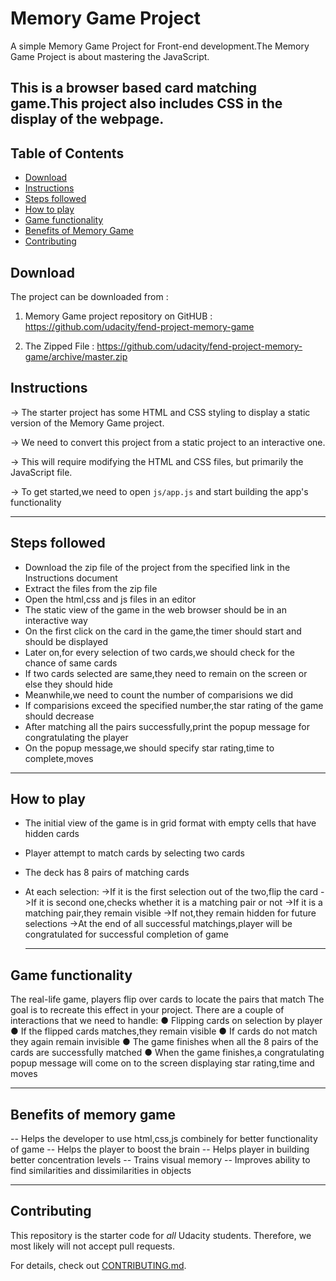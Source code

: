 # Memory Game Project

A simple Memory Game Project for Front-end development.The Memory Game Project is about mastering the JavaScript.

## This is a browser based card matching game.This project also includes CSS in the display of the webpage.

## Table of Contents

-   [Download](#download)
-   [Instructions](#instructions)
-   [Steps followed](#steps-followed)
-   [How to play](#how-to-play)
-   [Game functionality](#game-functionality)
-   [Benefits of Memory Game](#benefits-of-memory-game)
-   [Contributing](#contributing)

## Download

The project can be downloaded from :

1.  Memory Game project repository on GitHUB : <https://github.com/udacity/fend-project-memory-game>

2.  The Zipped File : <https://github.com/udacity/fend-project-memory-game/archive/master.zip>

## Instructions

\-> The starter project has some HTML and CSS styling to display a static version of the Memory Game project.

\-> We need to convert this project from a static project to an interactive one.

\-> This will require modifying the HTML and CSS files, but primarily the JavaScript file.

\-> To get started,we need to open `js/app.js` and start building the app's functionality

* * *

## Steps followed

-   Download the zip file of the project from the specified link in the Instructions document
-   Extract the files from the zip file
-   Open the html,css and js files in an editor
-   The static view of the game in the web browser should be in an interactive way
-   On the first click on the card in the game,the timer should start and should be displayed
-   Later on,for every selection of two cards,we should check for the chance of same cards
-   If two cards selected are same,they need to remain on the screen or else they should hide
-   Meanwhile,we need to count the number of comparisions we did
-   If comparisions exceed the specified number,the star rating of the game should decrease
-   After matching all the pairs successfully,print the popup message for congratulating the player
-   On the popup message,we should specify star rating,time to complete,moves

* * *

## How to play

-   The initial view of the game is in grid format with empty cells that have hidden cards
-   Player attempt to match cards by selecting two cards
-   The deck has 8 pairs of matching cards
-   At each selection:
       \->If it is the first selection out of the two,flip the card
       \->If it is second one,checks whether it is a matching pair or not
       \->If it is a matching pair,they  remain visible
       \->If not,they remain hidden for future selections
       \->At the end of all successful matchings,player will be congratulated for successful completion of game

    * * *

## Game functionality

The real-life game, players flip over cards to locate the pairs that match The goal is to recreate this effect in your project. There are a couple of interactions that we need to handle:
● Flipping cards on selection by player
● If the flipped cards matches,they remain visible
● If cards do not match they again remain invisible
● The game finishes when all the 8 pairs of the cards are successfully matched
● When the game finishes,a congratulating popup message will come on to the screen displaying star rating,time and moves

* * *

## Benefits of memory game

\-- Helps the developer to use html,css,js combinely for better functionality of game
\-- Helps the player to boost the brain
\-- Helps player in building better concentration levels
\-- Trains visual memory
\-- Improves ability to find similarities and dissimilarities in objects

* * *

## Contributing

This repository is the starter code for _all_ Udacity students. Therefore, we most likely will not accept pull requests.

For details, check out [CONTRIBUTING.md](CONTRIBUTING.md).
